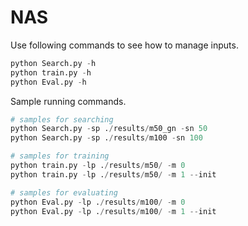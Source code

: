 # NAS

Use following commands to see how to manage inputs.

```python
python Search.py -h
python train.py -h
python Eval.py -h
```

Sample running commands.

```python
# samples for searching
python Search.py -sp ./results/m50_gn -sn 50
python Search.py -sp ./results/m100 -sn 100

# samples for training
python train.py -lp ./results/m50/ -m 0
python train.py -lp ./results/m50/ -m 1 --init

# samples for evaluating
python Eval.py -lp ./results/m100/ -m 0 
python Eval.py -lp ./results/m100/ -m 1 --init
```

